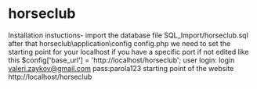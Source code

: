 # horseclub
Installation instuctions-
import the database file SQL_Import/horseclub.sql
after that
horseclub\application\config
config.php 
we need to set the starting point for your localhost if you have a specific port
if not edited like this
$config['base_url'] = 'http://localhost/horseclub';
user login:
login valeri.zaykov@gmail.com
pass:parola123
starting point of the website
http://localhost/horseclub

